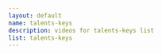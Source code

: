 ```yaml
--- 
layout: default
name: talents-keys
description: videos for talents-keys list
list: talents-keys
---
```


<div class="player">
<div id="player"><!-- "https://www.youtube.com/watch?v={{site.data.lists[page.list][0]}}" --></div>
</div>

